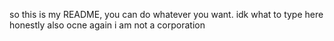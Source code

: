 so this is my README, you can do whatever you want. idk what to type here honestly also
ocne again i am not a corporation
